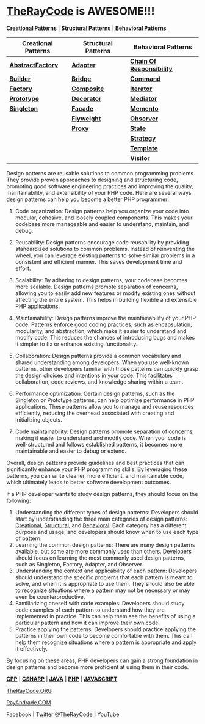 # [TheRayCode](../../README.md) is AWESOME!!!

**[Creational Patterns](./Creational/README.md)** | **[Structural Patterns](./Structural/README.md)** | **[Behavioral Patterns](./Behavioral/README.md)**


| Creational Patterns | Structural Patterns | Behavioral Patterns |
|--------------|-----|-----------|
| [**AbstractFactory**](./Creational/AbstractFactory/README.md) | [**Adapter**](./Structural/Adapter/README.md)         | [**Chain Of Responsibility**](./Behavioral/ChainOfResponsibility/README.md) |
| [**Builder**](./Creational/Builder/README.md)                 | [**Bridge**](./Structural/Bridge/README.md)           | [**Command**](./Behavioral/Command/README.md) |
| [**Factory**](./Creational/Factory/README.md)                 | [**Composite**](./Structural/Composite/README.md)     | [**Iterator**](./Behavioral/Iterator/README.md) |
| [**Prototype**](./Creational/Prototype/README.md)             | [**Decorator**](./Structural/Decorator/README.md)     | [**Mediator**](./Behavioral/Mediator/README.md) |
| [**Singleton**](./Creational/Singleton/README.md)             | [**Facade**](./Structural/Facade/README.md)           | [**Memento**](./Behavioral/Memento/README.md) |
|                                                               | [**Flyweight**](./Structural/Flyweight/README.md)     | [**Observer**](./Behavioral/Observer/README.md)  |
|                                                               | [**Proxy**](./Structural/Proxy/README.md)             | [**State**](./Behavioral/State/README.md) |
|                                                               |                                                       | [**Strategy**](./Behavioral/Strategy/README.md)  |
|                                                               |                                                       | [**Template**](./Behavioral/Template/README.md)  |
|                                                               |                                                       | [**Visitor**](./Behavioral/Visitor/README.md) |


Design patterns are reusable solutions to common programming problems. They provide proven approaches to designing and structuring code, promoting good software engineering practices and improving the quality, maintainability, and extensibility of your PHP code. Here are several ways design patterns can help you become a better PHP programmer:

1. Code organization: Design patterns help you organize your code into modular, cohesive, and loosely coupled components. This makes your codebase more manageable and easier to understand, maintain, and debug.

2. Reusability: Design patterns encourage code reusability by providing standardized solutions to common problems. Instead of reinventing the wheel, you can leverage existing patterns to solve similar problems in a consistent and efficient manner. This saves development time and effort.

3. Scalability: By adhering to design patterns, your codebase becomes more scalable. Design patterns promote separation of concerns, allowing you to easily add new features or modify existing ones without affecting the entire system. This helps in building flexible and extensible PHP applications.

4. Maintainability: Design patterns improve the maintainability of your PHP code. Patterns enforce good coding practices, such as encapsulation, modularity, and abstraction, which make it easier to understand and modify code. This reduces the chances of introducing bugs and makes it simpler to fix or enhance existing functionality.

5. Collaboration: Design patterns provide a common vocabulary and shared understanding among developers. When you use well-known patterns, other developers familiar with those patterns can quickly grasp the design choices and intentions in your code. This facilitates collaboration, code reviews, and knowledge sharing within a team.

6. Performance optimization: Certain design patterns, such as the Singleton or Prototype patterns, can help optimize performance in PHP applications. These patterns allow you to manage and reuse resources efficiently, reducing the overhead associated with creating and initializing objects.

7. Code maintainability: Design patterns promote separation of concerns, making it easier to understand and modify code. When your code is well-structured and follows established patterns, it becomes more maintainable and easier to debug or extend.

Overall, design patterns provide guidelines and best practices that can significantly enhance your PHP programming skills. By leveraging these patterns, you can write cleaner, more efficient, and maintainable code, which ultimately leads to better software development outcomes.

If a PHP developer wants to study design patterns, they should focus on the following:

1. Understanding the different types of design patterns: Developers should start by understanding the three main categories of design patterns: [Creational](./Creational/README.md), [Structural](./Structural/README.md), and [Behavioral](./Behavioral/README.md). Each category  has a different purpose and usage, and developers should know when to use each type of pattern.
2. Learning the common design patterns: There are many design patterns available, but some are more commonly used than others. Developers should focus on learning the most commonly used design patterns, such as Singleton, Factory, Adapter, and Observer.
3. Understanding the context and applicability of each pattern: Developers should understand the specific problems that each pattern is meant to solve, and when it is appropriate to use them. They should also be able to recognize situations where a pattern may not be necessary or may even be counterproductive.
4. Familiarizing oneself with code examples: Developers should study code examples of each pattern to understand how they are implemented in practice. This can help them see the benefits of using a particular pattern and how it can improve their own code.
5. Practice applying the patterns: Developers should practice applying the patterns in their own code to become comfortable with them. This can help them recognize situations where a pattern is appropriate and apply it effectively.

By focusing on these areas, PHP developers can gain a strong foundation in design patterns and become more proficient at using them in their code.

**[CPP](../CPP/README.md)** | **[CSHARP](../Csharp/README.md)** | **[JAVA](../Java/README.md)**  | **[PHP](../PHP/README.md)** | **[JAVASCRIPT](../JavaScript/README.md)** 

[TheRayCode.ORG](https://www.TheRayCode.ORG)

[RayAndrade.COM](https://www.RayAndrade.com)

[Facebook](https://www.facebook.com/TheRayCode/) | [Twitter @TheRayCode](https://www.twitter.com/TheRayCode/) | [YouTube](https://www.youtube.com/TheRayCode/)
